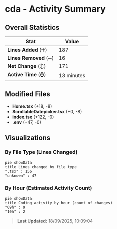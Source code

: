 # cda - Activity Summary 

## Overall Statistics

| Stat                   | Value                                                             |
| ---------------------- | ----------------------------------------------------------------- |
| **Lines Added** (➕)   | 187                                          |
| **Lines Removed** (➖) | 16                                        |
| **Net Change** (↕)    | 171                |
| **Active Time** (⌚)   | 13 minutes |


## Modified Files
- **Home.tsx** (+18, -8)
- **ScrollableDatepicker.tsx** (+0, -8)
- **index.tsx** (+122, -0)
- **.env** (+47, -0)

## Visualizations

### By File Type (Lines Changed)

```mermaid
pie showData
title Lines changed by file type
".tsx" : 156
"unknown" : 47
```

### By Hour (Estimated Activity Count)

```mermaid
pie showData
title Coding activity by hour (count of changes)
"09h" : 9
"10h" : 2
```


> **Last Updated:** 18/09/2025, 10:09:04